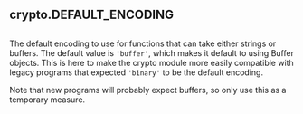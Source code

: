 ## crypto.DEFAULT\_ENCODING

## 

The default encoding to use for functions that can take either strings
or buffers. The default value is `'buffer'`, which makes it default
to using Buffer objects. This is here to make the crypto module more
easily compatible with legacy programs that expected `'binary'` to be
the default encoding.

Note that new programs will probably expect buffers, so only use this
as a temporary measure.